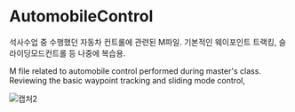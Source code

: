 # AutomobileControl
석사수업 중 수행했던 자동차 컨트롤에 관련된 M파일. 
기본적인 웨이포인트 트랙킹, 슬라이딩모드컨트롤 등 나중에 복습용.

M file related to automobile control performed during master's class. 
Reviewing the basic waypoint tracking and sliding mode control, 

![캡처2](https://user-images.githubusercontent.com/51067104/145567211-f6ffa60c-fb12-43d5-b2d9-29515cba1738.PNG)
